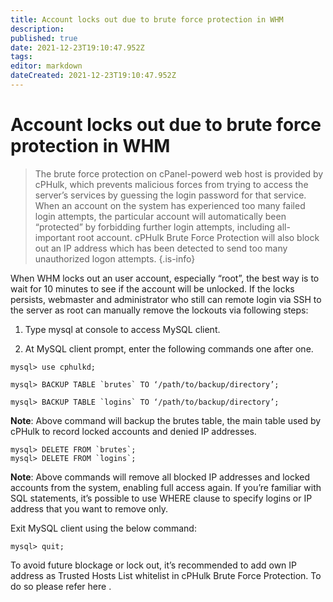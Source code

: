```yaml
---
title: Account locks out due to brute force protection in WHM
description: 
published: true
date: 2021-12-23T19:10:47.952Z
tags: 
editor: markdown
dateCreated: 2021-12-23T19:10:47.952Z
---
```


# Account locks out due to brute force protection in WHM


> The brute force protection on cPanel-powerd web host is provided by cPHulk, which prevents malicious forces from trying to access the server’s services by guessing the login password for that service. When an account on the system has experienced too many failed login attempts, the particular account will automatically been “protected” by forbidding further login attempts, including all-important root account. cPHulk Brute Force Protection will also block out an IP address which has been detected to send too many unauthorized logon attempts.
{.is-info}


When WHM locks out an user account, especially “root”, the best way is to wait for 10 minutes to see if the account will be unlocked. If the locks persists, webmaster and administrator who still can remote login via SSH to the server as root can manually remove the lockouts via following steps:

1. Type mysql at console to access MySQL client.

2. At MySQL client prompt, enter the following commands one after one.

```
mysql> use cphulkd;

mysql> BACKUP TABLE `brutes` TO ‘/path/to/backup/directory’;

mysql> BACKUP TABLE `logins` TO ‘/path/to/backup/directory’;
```

**Note**: Above command will backup the brutes table, the main table used by cPHulk to record locked accounts and denied IP addresses.

```
mysql> DELETE FROM `brutes`;
mysql> DELETE FROM `logins`;
```

**Note**: Above commands will remove all blocked IP addresses and locked accounts from the system, enabling full access again. If you’re familiar with SQL statements, it’s possible to use WHERE clause to specify logins or IP address that you want to remove only.

Exit MySQL client using the below command:

```
mysql> quit;
```

To avoid future blockage or lock out, it’s recommended to add own IP address as Trusted Hosts List whitelist in cPHulk Brute Force Protection. To do so please refer here .



